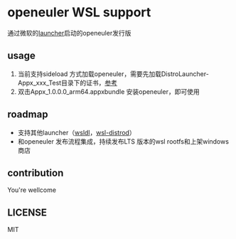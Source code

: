 # openeuler WSL support
通过微软的[launcher](https://github.com/microsoft/WSL-DistroLauncher)启动的openeuler发行版
## usage
1. 当前支持sideload 方式加载openeuler，需要先加载DistroLauncher-Appx_xxx_Test目录下的证书，[参考](https://stackoverflow.com/questions/23812471/installing-appx-without-trusted-certificate)
1. 双击Appx_1.0.0.0_arm64.appxbundle 安装openeuler，即可使用

## roadmap
- 支持其他launcher（[wsldl](https://github.com/yuk7/wsldl)，[wsl-distrod](https://github.com/nullpo-head/wsl-distrod)）
- 和openeuler 发布流程集成，持续发布LTS 版本的wsl rootfs和上架windows商店

## contribution
You're wellcome

## LICENSE
MIT